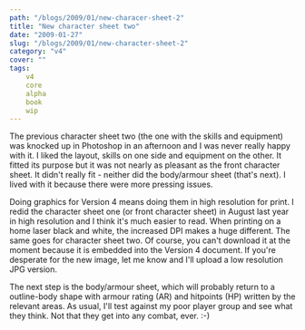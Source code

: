 ```yaml
---
path: "/blogs/2009/01/new-characer-sheet-2"
title: "New character sheet two"
date: "2009-01-27"
slug: "/blogs/2009/01/new-character-sheet-2"
category: "v4"
cover: ""
tags:
    v4
    core
    alpha
    book
    wip
---
```

The previous character sheet two (the one with the skills and equipment) was knocked up in Photoshop in an afternoon and I was never really happy with it. I liked the layout, skills on one side and equipment on the other. It fitted its purpose but it was not nearly as pleasant as the front character sheet. It didn't really fit - neither did the body/armour sheet (that's next). I lived with it because there were more pressing issues.

Doing graphics for Version 4 means doing them in high resolution for print. I redid the character sheet one (or front character sheet) in August last year in high resolution and I think it's much easier to read. When printing on a home laser black and white, the increased DPI makes a huge different. The same goes for character sheet two. Of course, you can't download it at the moment because it is embedded into the Version 4 document. If you're desperate for the new image, let me know and I'll upload a low resolution JPG version.

The next step is the body/armour sheet, which will probably return to a outline-body shape with armour rating (AR) and hitpoints (HP) written by the relevant areas. As usual, I'll test against my poor player group and see what they think. Not that they get into any combat, ever. :-)